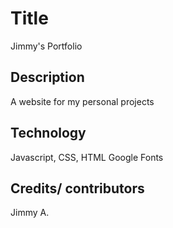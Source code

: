 # Title

Jimmy's Portfolio

## Description

A website for my personal projects

## Technology

Javascript, CSS, HTML
Google Fonts

## Credits/ contributors

Jimmy A.
